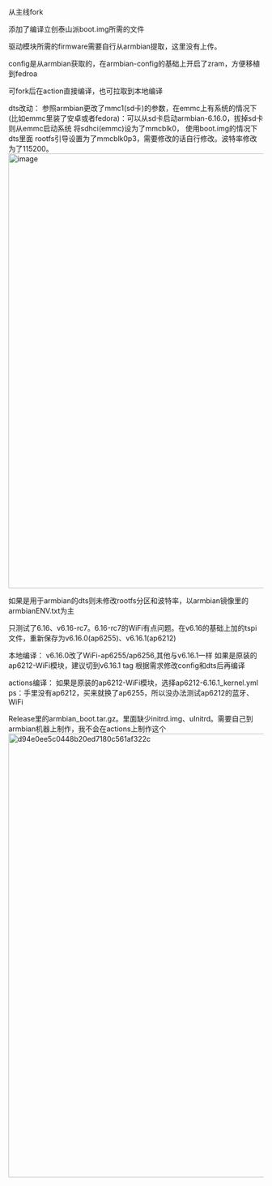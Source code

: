 从主线fork

添加了编译立创泰山派boot.img所需的文件

驱动模块所需的firmware需要自行从armbian提取，这里没有上传。

config是从armbian获取的，在armbian-config的基础上开启了zram，方便移植到fedroa

可fork后在action直接编译，也可拉取到本地编译

dts改动：
参照armbian更改了mmc1(sd卡)的参数，在emmc上有系统的情况下(比如emmc里装了安卓或者fedora)：可以从sd卡启动armbian-6.16.0，拔掉sd卡则从emmc启动系统
将sdhci(emmc)设为了mmcblk0， 使用boot.img的情况下  dts里面  rootfs引导设置为了mmcblk0p3，需要修改的话自行修改。波特率修改为了115200。
<img width="1497" height="858" alt="image" src="https://github.com/user-attachments/assets/1c937dcc-557b-4758-a3c3-8cd348dc8e42" />

如果是用于armbian的dts则未修改rootfs分区和波特率，以armbian镜像里的armbianENV.txt为主


只测试了6.16、v6.16-rc7。6.16-rc7的WiFi有点问题。在v6.16的基础上加的tspi文件，重新保存为v6.16.0(ap6255)、v6.16.1(ap6212)


本地编译：
v6.16.0改了WiFi-ap6255/ap6256,其他与v6.16.1一样
如果是原装的ap6212-WiFi模块，建议切到v6.16.1 tag 根据需求修改config和dts后再编译


actions编译：
如果是原装的ap6212-WiFi模块，选择ap6212-6.16.1_kernel.yml  
ps：手里没有ap6212，买来就换了ap6255，所以没办法测试ap6212的蓝牙、WiFi

Release里的armbian_boot.tar.gz。里面缺少initrd.img、uInitrd。需要自己到armbian机器上制作，我不会在actions上制作这个
<img width="1239" height="876" alt="d94e0ee5c0448b20ed7180c561af322c" src="https://github.com/user-attachments/assets/4c9fdd7e-b69f-4fe7-bea9-32206f17d8bc" />


